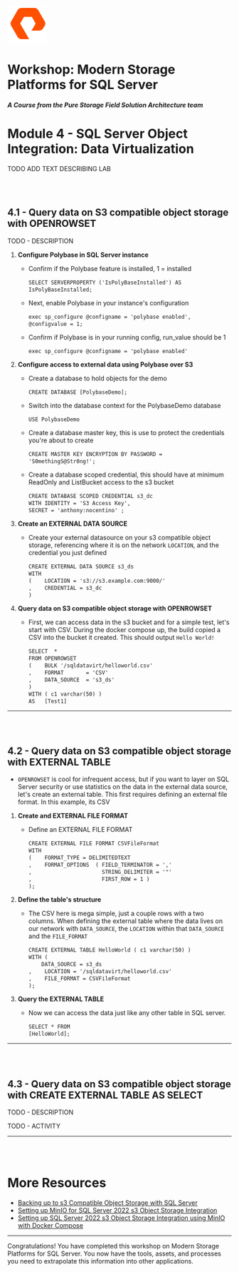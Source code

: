 ![](./../graphics/purestorage.png)

# Workshop: Modern Storage Platforms for SQL Server

#### <i>A Course from the Pure Storage Field Solution Architecture team</i>

# Module 4 - SQL Server Object Integration: Data Virtualization

TODO ADD TEXT DESCRIBING LAB

<br />
<br />

## 4.1 - Query data on S3 compatible object storage with OPENROWSET

TODO - DESCRIPTION

1. **Configure Polybase in SQL Server instance**

    - Confirm if the Polybase feature is installed, 1 = installed

        ```
        SELECT SERVERPROPERTY ('IsPolyBaseInstalled') AS IsPolyBaseInstalled;
        ```

    - Next, enable Polybase in your instance's configuration
    
        ```
        exec sp_configure @configname = 'polybase enabled', @configvalue = 1;
        ```

    - Confirm if Polybase is in your running config, run_value should be 1

        ```
        exec sp_configure @configname = 'polybase enabled'
        ```

1. **Configure access to external data using Polybase over S3**

    - Create a database to hold objects for the demo

        ```
        CREATE DATABASE [PolybaseDemo];
        ```

    - Switch into the database context for the PolybaseDemo database
        ```
        USE PolybaseDemo
        ```

    - Create a database master key, this is use to protect the credentials you're about to create
        ```
        CREATE MASTER KEY ENCRYPTION BY PASSWORD = 'S0methingS@Str0ng!';  
        ```

    - Create a database scoped credential, this should have at minimum ReadOnly and ListBucket access to the s3 bucket
        ```
        CREATE DATABASE SCOPED CREDENTIAL s3_dc 
        WITH IDENTITY = 'S3 Access Key', 
        SECRET = 'anthony:nocentino' ;
        ```

1. **Create an EXTERNAL DATA SOURCE**

    - Create your external datasource on your s3 compatible object storage, referencing where it is on the network `LOCATION`, and the credential you just defined

        ```
        CREATE EXTERNAL DATA SOURCE s3_ds
        WITH
        (    LOCATION = 's3://s3.example.com:9000/'
        ,    CREDENTIAL = s3_dc
        )
        ```

1. **Query data on S3 compatible object storage with OPENROWSET**

    - First, we can access data in the s3 bucket and for a simple test, let's start with CSV.  During the docker compose up, the build copied a CSV into the bucket it created.  This should output `Hello World!`

        ```
        SELECT  * 
        FROM OPENROWSET
        (    BULK '/sqldatavirt/helloworld.csv'
        ,    FORMAT       = 'CSV'
        ,    DATA_SOURCE  = 's3_ds'
        ) 
        WITH ( c1 varchar(50) )             
        AS   [Test1]
        ```
---

<br />
<br />

## 4.2 - Query data on S3 compatible object storage with EXTERNAL TABLE

- `OPENROWSET` is cool for infrequent access, but if you want to layer on SQL Server security or use statistics on the data in the external data source, let's create an external table.  This first requires defining an external file format.  In this example, its CSV

1. **Create and EXTERNAL FILE FORMAT**

    - Define an EXTERNAL FILE FORMAT

        ```
        CREATE EXTERNAL FILE FORMAT CSVFileFormat
        WITH
        (    FORMAT_TYPE = DELIMITEDTEXT
        ,    FORMAT_OPTIONS  ( FIELD_TERMINATOR = ','
        ,                      STRING_DELIMITER = '"'
        ,                      FIRST_ROW = 1 )
        );
        ```

1. **Define the table's structure**

    - The CSV here is mega simple, just a couple rows with a two columns. When defining the external table where the data lives on our network with `DATA_SOURCE`, the `LOCATION` within that `DATA_SOURCE` and the `FILE_FORMAT`

        ```
        CREATE EXTERNAL TABLE HelloWorld ( c1 varchar(50) )
        WITH (
            DATA_SOURCE = s3_ds
        ,    LOCATION = '/sqldatavirt/helloworld.csv'
        ,    FILE_FORMAT = CSVFileFormat
        );
        ```

1. **Query the EXTERNAL TABLE**

    - Now we can access the data just like any other table in SQL server. 

        ```
        SELECT * FROM
        [HelloWorld];
        ```
---

<br />
<br />

## 4.3 - Query data on S3 compatible object storage with CREATE EXTERNAL TABLE AS SELECT

TODO - DESCRIPTION

TODO - ACTIVITY

---

<br />
<br />

# More Resources
- [Backing up to s3 Compatible Object Storage with SQL Server](https://www.nocentino.com/posts/2022-06-06-backing-up-to-s3-storage-with-sqlserver/)
- [Setting up MinIO for SQL Server 2022 s3 Object Storage Integration](https://www.nocentino.com/posts/2022-06-10-setting-up-minio-for-sqlserver-object-storage)
- [Setting up SQL Server 2022 s3 Object Storage Integration using MinIO with Docker Compose](https://www.nocentino.com/posts/2022-08-13-setting-up-minio-for-sqlserver-object-storage-docker-compose/)

---

Congratulations! You have completed this workshop on Modern Storage Platforms for SQL Server. You now have the tools, assets, and processes you need to extrapolate this information into other applications.



